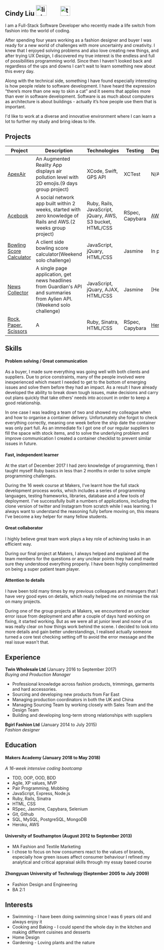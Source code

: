 ## Cindy Liu <a href="https://www.linkedin.com/in/cindy-liu-711ba870/"><img src="https://www.iconfinder.com/data/icons/free-social-icons/67/linkedin_circle_color-512.png" alt="linkedin" height="35" width="35"></a> <a href="https://twitter.com/CindyLiuOnTech"><img src="http://goinkscape.com/wp-content/uploads/2015/07/twitter-logo-final.png" alt="twitter" hspace="40" height="32" width="32"></a>
I am a Full-Stack Software Developer who recently made a life switch from fashion into the world of coding.

After spending four years working as a fashion designer and buyer I was ready for a new world of challenges with more uncertainty and creativity. I knew that I enjoyed solving problems and also love creating new things, and after trying UX Design, I discovered my true interest is the endless and full of possibilities programming world. Since then I haven't looked back and regardless of the ups and downs I can’t wait to learn something new about this every day.

Along with the technical side, something I have found especially interesting is how people relate to software development.  I have heard the expression “there’s more than one way to skin a cat” and it seems that applies more than ever in software development.  Software is as much about computers as architecture is about buildings - actually it’s how people use them that is important.

I'd like to work at a diverse and innovative environment where I can learn a lot to further my study and bring ideas to life.


## Projects
| Project       | Description    | Technologies| Testing | Deployment|
| ------------- |----------------| ------------|---------|-----|
| [ApexAir](https://github.com/cindyjialiu/ApexAir)| An Augmented Reality App displays air pollution level with 2D emojis.(9 days group project) | XCode, Swift, GPS API | XCTest |N/A|
| [Acebook](https://github.com/cindyjialiu/acebook)| A social network app built within 2 weeks, started with zero knowledge of Rails and AWS.(2 weeks group project)| Ruby, Rails, JavaScript, jQuary, AWS, S3 bucket, HTML/CSS| RSpec, Capybara | [AWS](http://acebook-fullstaxx-env.muc2hwru9t.eu-west-2.elasticbeanstalk.com/users/sign_in) |
| [Bowling Score Calculator](https://github.com/cindyjialiu/bowling-challenge)|A client side bowling score calculator(Weekend solo challenge)|JavaScript, jQuary, HTML/CSS|Jasmine|In progress|
| [News Collector](https://github.com/cindyjialiu/news-summary-challenge)| A single page application, get news headlines from Guardian's API and summaries from Aylien API.(Weekend solo challenge)    | JavaScript, jQuary, AJAX, HTML/CSS| Jasmine | [Heroku] |
| [Rock, Paper, Scissors](https://github.com/cindyjialiu/rps-challenge)|A |Ruby, Sinatra, HTML/CSS|RSpec, Capybara|[Heroku]()||


## Skills

#### Problem solving / Great communication
<!--
Descriptive paragraph of how capable you are at this skill and, if relevant, how it has developed. -->

As a buyer, I made sure everything was going well with both clients and suppliers. Due to price constraints, many of the people involved were inexperienced which meant I needed to get to the bottom of emerging issues and solve them before they had an impact. As a result I have already developed the ability to break down tough issues, make decisions and carry out plans quickly that take others’ needs into account in order to keep a good relationship.

In one case I was leading a team of two and showed my colleague when and how to organise a container delivery.  Unfortunately she forgot to check everything correctly, meaning one week before the ship date the container was only part full.  As an immediate fix I got one of our regular suppliers to fill the space with stock items, and to solve the underlying problem and improve communication I created a container checklist to prevent similar issues in future.

#### Fast, independent learner

At the start of December 2017 I had zero knowledge of programming, then I taught myself Ruby basics in less than 2 months in order to solve simple programming challenges.

During the 16 week course at Makers, I've learnt how the full stack development process works, which includes a series of programming languages, testing frameworks, libraries, database and a few tools of deployment. I've successfully built a numbers of applications, including the clone version of twitter and Instagram from scratch while I was learning.  I always want to understand the reasoning fully before moving on, this means I’ve become a key helper for many fellow students.

#### Great collaborator
I highly believe great team work plays a key role of achieving tasks in an efficient way.

During our final project at Makers, I always helped and explained all the team members for the questions or any unclear points they had and made sure they understood everything properly. I have been highly complimented on being a super patient team player.

#### Attention to details

I have been told many times by my previous colleagues and managers that I have very good eyes on details, which really helped me on minimise the risk on many projects.

During one of the group projects at Makers, we encountered an unclear error issue from deployment and after a couple of days hard working on fixing, it started working. But as we were all at junior level and none of us was really clear on how things work behind the scene. I decided to look into more details and gain better understandings, I realised actually  someone turned a core test checking setting off to avoid the error message and the real issue wasn't that.

## Experience

**Twin Wholesale Ltd** (January 2016 to September 2017)    
*Buying and Production Manager*  
- Professional knowledge across fashion products, trimmings, garments and hard accessories.
- Sourcing and developing new products from Far East
- Managing production coordinators in both the UK and China
- Managing Sourcing Team by working closely with Sales Team and the Design Team
- Building and developing long-term strong relationships with suppliers

**Bgirl Fashion Ltd** (January 2014 to July 2015)   
*Fashion designer*

## Education

#### Makers Academy (January 2018 to May 2018)
*A 16-week intensive coding bootcamp*
- TDD, OOP, OOD, BDD
- Agile, XP values, MVP
- Pair Programming, Mobbing
- JavaScript, Express, Node.js
- Ruby, Rails, Sinatra
- HTML, CSS
- RSpec, Jasmine, Capybara, Selenium
- Git, Github
- SQL, MySQL, PostgreSQL, MongoDB
- Heroku, AWS

#### University of Southampton (August 2012 to September 2013)

- MA Fashion and Textile Marketing
- I chose to focus on how consumers react to the values of brands, especially how green issues affect consumer behaviour
I refined my analytical and critical appraisal skills through my essay based course

#### Zhongyuan University of Technology (September 2005 to July 2009)
- Fashion Design and Engineering
- BA 2:1

## Interests
- Swimming - I have been doing swimming since I was 6 years old and always enjoy it
- Cooking and Baking - I could spend the whole day in the kitchen and making different cuisines and desserts
- Home Design
- Gardening - Loving plants and the nature
